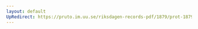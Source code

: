```yaml
---
layout: default
UpRedirect: https://pruto.im.uu.se/riksdagen-records-pdf/1879/prot-1879--ak--023/prot-1879--ak--023_032.pdf
---
```

